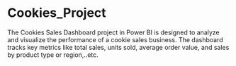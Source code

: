 # Cookies_Project
The Cookies Sales Dashboard project in Power BI is designed to analyze and visualize the performance of a cookie sales business. The dashboard tracks key metrics like total sales, units sold, average order value, and sales by product type or region,..etc.
